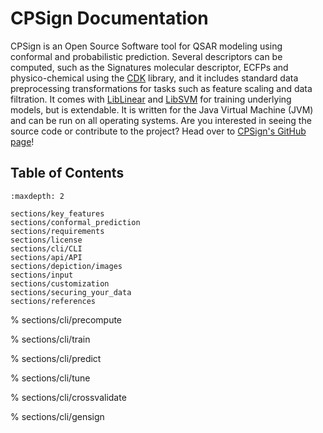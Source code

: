 # CPSign Documentation

CPSign is an Open Source Software tool for QSAR modeling using conformal and probabilistic prediction. Several descriptors can be computed, such as the Signatures molecular descriptor, ECFPs and physico-chemical using the [CDK](https://cdk.github.io/) library, and it includes standard data preprocessing transformations for tasks such as feature scaling and data filtration. It comes with [LibLinear](https://liblinear.bwaldvogel.de/) and [LibSVM](https://github.com/jeffheaton/libsvm-java) for training underlying models, but is extendable. It is written for the Java Virtual Machine (JVM) and can be run on all operating systems. Are you interested in seeing the source code or contribute to the project? Head over to [CPSign's GitHub page](https://github.com/arosbio/cpsign)!

## Table of Contents

```{toctree}
:maxdepth: 2

sections/key_features
sections/conformal_prediction
sections/requirements
sections/license
sections/cli/CLI
sections/api/API
sections/depiction/images
sections/input
sections/customization
sections/securing_your_data
sections/references
```

% sections/cli/precompute

% sections/cli/train

% sections/cli/predict

% sections/cli/tune

% sections/cli/crossvalidate

% sections/cli/gensign
